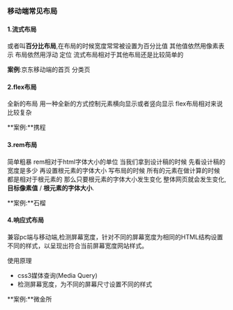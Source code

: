 ### 移动端常见布局

#### 1.流式布局

或者叫**百分比布局**,在布局的时候宽度常常被设置为百分比值 其他值依然用像素表示 布局依然用浮动 定位 流式布局相对于其他布局还是比较简单的

**案例**:京东移动端的首页 分类页

#### 2.flex布局

全新的布局 用一种全新的方式控制元素横向显示或者竖向显示 flex布局相对来说比较复杂

**案例:**携程

#### 3.rem布局

简单粗暴 rem相对于html字体大小的单位 当我们拿到设计稿的时候 先看设计稿的宽度是多少 再设置根元素的字体大小 写布局的时候 所有的元素在做计算的时候 都是相对于根元素的 那么只要根元素的字体大小发生变化 整体网页就会发生变化, **目标像素值** / **根元素的字体大小**.

**案例:**石榴

#### 4.响应式布局

兼容pc端与移动端,检测屏幕宽度，针对不同的屏幕宽度为相同的HTML结构设置不同的样式，以呈现出符合当前屏幕宽度网站样式。

使用原理

- css3媒体查询(Media Query)
- 检测屏幕宽度，为不同的屏幕尺寸设置不同的样式

**案例:**微金所

